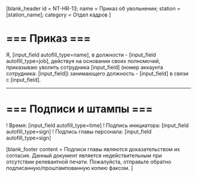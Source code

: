 [blank_header
id = NT-HR-13;
name = Приказ об увольнении;
station = [station_name];
category = Отдел кадров
]

# === Приказ ===

Я, [input_field autofill_type=name], в должности - [input_field autofill_type=job], действуя на основании своих полномочий,
приказываю уволить сотрудника [input_field] (номер аккаунта сотрудника: [input_field]) занимающего должность - [input_field]
в связи с [input_field].

---


# === Подписи и штампы ===

! Время: [input_field autofill_type=time]
! Подпись инициатора: [input_field autofill_type=sign]
! Подпись главы персонала: [input_field autofill_type=sign]

[blank_footer
content = Подписи главы являются доказательством их согласия.
Данный документ является недействительным при отсутствии релевантной печати.
Пожалуйста, отправьте обратно подписанную/проштампованную копию факсом.
]
